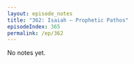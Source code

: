 ```yaml
---
layout: episode_notes
title: "362: Isaiah — Prophetic Pathos"
episodeIndex: 365
permalink: /ep/362
---
```

No notes yet.
